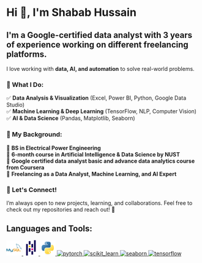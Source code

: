 # Hi 👋, I'm Shabab Hussain

## I'm a Google-certified data analyst with 3 years of experience working on different freelancing platforms.  
I love working with **data, AI, and automation** to solve real-world problems.

### 🔹 What I Do:
✅ **Data Analysis & Visualization** (Excel, Power BI, Python, Google Data Studio)  
✅ **Machine Learning & Deep Learning** (TensorFlow, NLP, Computer Vision)  
✅ **AI & Data Science** (Pandas, Matplotlib, Seaborn)   

### 🔹 My Background:
📌 **BS in Electrical Power Engineering**  
📌 **6-month course in Artificial Intelligence & Data Science by NUST**  
📌 **Google certified data analyst basic and advance data analytics course from Coursera**  
📌 **Freelancing as a Data Analyst, Machine Learning, and AI Expert**  

### 🔹 Let's Connect!
I’m always open to new projects, learning, and collaborations. Feel free to check out my repositories and reach out! 🚀  

## Languages and Tools:
<p align="left">
  <a href="https://www.mysql.com/" target="_blank" rel="noreferrer">
    <img src="https://raw.githubusercontent.com/devicons/devicon/master/icons/mysql/mysql-original-wordmark.svg" alt="mysql" width="40" height="40"/>
  </a>
  <a href="https://pandas.pydata.org/" target="_blank" rel="noreferrer">
    <img src="https://raw.githubusercontent.com/devicons/devicon/2ae2a900d2f041da66e950e4d48052658d850630/icons/pandas/pandas-original.svg" alt="pandas" width="40" height="40"/>
  </a>
  <a href="https://www.python.org" target="_blank" rel="noreferrer">
    <img src="https://raw.githubusercontent.com/devicons/devicon/master/icons/python/python-original.svg" alt="python" width="40" height="40"/>
  </a>
  <a href="https://pytorch.org/" target="_blank" rel="noreferrer">
    <img src="https://www.vectorlogo.zone/logos/pytorch/pytorch-icon.svg" alt="pytorch" width="40" height="40"/>
  </a>
  <a href="https://scikit-learn.org/" target="_blank" rel="noreferrer">
    <img src="https://upload.wikimedia.org/wikipedia/commons/0/05/Scikit_learn_logo_small.svg" alt="scikit_learn" width="40" height="40"/>
  </a>
  <a href="https://seaborn.pydata.org/" target="_blank" rel="noreferrer">
    <img src="https://seaborn.pydata.org/_images/logo-mark-lightbg.svg" alt="seaborn" width="40" height="40"/>
  </a>
  <a href="https://www.tensorflow.org" target="_blank" rel="noreferrer">
    <img src="https://www.vectorlogo.zone/logos/tensorflow/tensorflow-icon.svg" alt="tensorflow" width="40" height="40"/>
  </a>
</p>
